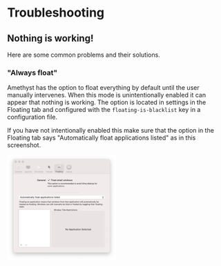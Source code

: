 # Troubleshooting

## Nothing is working!

Here are some common problems and their solutions.

### "Always float"

Amethyst has the option to float everything by default until the user manually intervenes. When this mode is unintentionally enabled it can appear that nothing is working. The option is located in settings in the Floating tab and configured with the `floating-is-blacklist` key in a configuration file.

If you have not intentionally enabled this make sure that the option in the Floating tab says "Automatically float applications listed" as in this screenshot.

<img src="./images/floating-preferences.png" width="50%">

